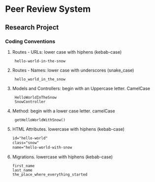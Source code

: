 # Peer Review System
## Research Project

### Coding Conventions

1. Routes - URLs: lower case with hiphens (kebab-case) 

        hello-world-in-the-snow

2. Routes - Names: lower case with underscores (snake_case)
        
        hello_world_in_the_snow

3. Models and Controllers: begin with an Uppercase letter. CamelCase

        HelloWorldInTheSnow
        SnowController

4. Method: begin with a lower case letter. camelCase

        getHelloWorldWithSnow()

5. HTML Attributes. lowercase with hiphens (kebab-case)

    ```html
    id="hello-world" 
    class="snow" 
    name="hello-world-with-snow
    ```
    
 6. Migrations. lowercase with hiphens (kebab-case)
 
        first_name
        last_name
        the_place_where_everything_started
